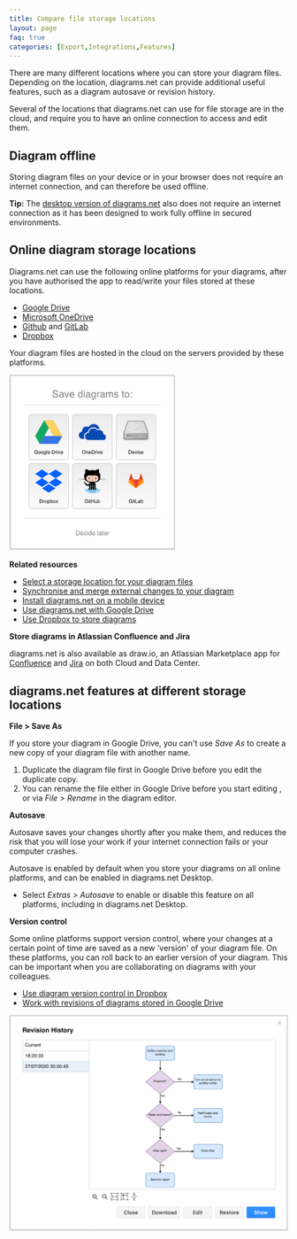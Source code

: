 ```yaml
---
title: Compare file storage locations
layout: page
faq: true
categories: [Export,Integrations,Features]
---
```


There are many different locations where you can store your diagram files. Depending on the location, diagrams.net can provide additional useful features, such as a diagram autosave or revision history.

Several of the locations that diagrams.net can use for file storage are in the cloud, and require you to have an online connection to access and edit them.

## Diagram offline

Storing diagram files on your device or in your browser does not require an internet connection, and can therefore be used offline.

**Tip:** The [desktop version of diagrams.net](https://get.diagrams.net/) also does not require an internet connection as it has been designed to work fully offline in secured environments.

## Online diagram storage locations

Diagrams.net can use the following online platforms for your diagrams, after you have authorised the app to read/write your files stored at these locations.

* [Google Drive](https://app.diagrams.net/?mode=google)
* [Microsoft OneDrive](https://app.diagrams.net/?mode=onedrive)
* [Github](https://app.diagrams.net/?mode=github) and [GitLab](https://app.diagrams.net/?mode=gitlab)
* [Dropbox](https://app.diagrams.net/?mode=dropbox)

Your diagram files are hosted in the cloud on the servers provided by these platforms.

<img src="/assets/img/blog/storage-locations.png" style="width=100%;max-width:300px;height:auto;" alt="Choose a storage location for your diagram files">

**Related resources**

* [Select a storage location for your diagram files](/doc/faq/storage-location-select.html)
* [Synchronise and merge external changes to your diagram](/doc/faq/synchronize.html)
* [Install diagrams.net on a mobile device](/doc/faq/mobile-diagram-app.html)
* [Use diagrams.net with Google Drive](/doc/faq/google-drive-diagrams.html)
* [Use Dropbox to store diagrams](/doc/faq/dropbox-diagrams-store.html)

**Store diagrams in Atlassian Confluence and Jira**

diagrams.net is also available as draw.io, an Atlassian Marketplace app for [Confluence](https://marketplace.atlassian.com/apps/1214854/diagram-viewer-for-confluence-cloud) and [Jira](https://marketplace.atlassian.com/apps/1211413/draw-io-diagrams-for-jira?hosting=cloud&tab=overview) on both Cloud and Data Center.

## diagrams.net features at different storage locations

**File > Save As**

If you store your diagram in Google Drive, you can't use _Save As_ to create a new copy of your diagram file with another name.

1. Duplicate the diagram file first in Google Drive before you edit the duplicate copy.
2. You can rename the file either in Google Drive before you start editing , or via _File > Rename_ in the diagram editor.

**Autosave**

Autosave saves your changes shortly after you make them, and reduces the risk that you will lose your work if your internet connection fails or your computer crashes.

Autosave is enabled by default when you store your diagrams on all online platforms, and can be enabled in diagrams.net Desktop.

* Select _Extras > Autosave_ to enable or disable this feature on all platforms, including in diagrams.net Desktop.

**Version control**

Some online platforms support version control, where your changes at a certain point of time are saved as a new 'version' of your diagram file. On these platforms, you can roll back to an earlier version of your diagram. This can be important when you are collaborating on diagrams with your colleagues.

* [Use diagram version control in Dropbox](/doc/faq/dropbox-diagram-revisions.html)
* [Work with revisions of diagrams stored in Google Drive](/doc/faq/google-drive-revision-history.html)

<img src="/assets/img/blog/google-drive-revision-history.png" style="max-width:100%;height:auto;" alt="Check the versions of a diagram file stored in Google Drive">
